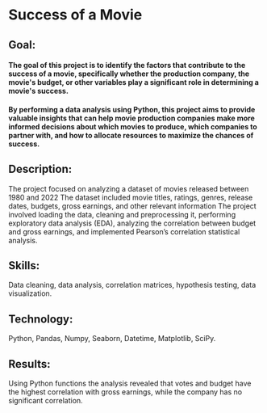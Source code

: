 # Success of a Movie
## Goal: 
#### The goal of this project is to identify the factors that contribute to the success of a movie, specifically whether the production company, the movie's budget, or other variables play a significant role in determining a movie's success. 
#### By performing a data analysis using Python, this project aims to provide valuable insights that can help movie production companies make more informed decisions about which movies to produce, which companies to partner with, and how to allocate resources to maximize the chances of success.
## Description:
 The project focused on analyzing a dataset of movies released between 1980 and 2022
 The dataset included movie titles, ratings, genres, release dates, budgets, gross earnings, and other relevant information
 The project involved loading the data, cleaning and preprocessing it, performing exploratory data analysis (EDA), analyzing the correlation between budget and gross earnings, and implemented Pearson’s correlation statistical analysis.
## Skills: 
 Data cleaning, data analysis, correlation matrices, hypothesis testing, data visualization.
## Technology: 
 Python, Pandas, Numpy, Seaborn, Datetime, Matplotlib, SciPy.
## Results: 
 Using Python functions the analysis revealed that votes and budget have the highest correlation with gross earnings, while the company has no significant correlation.
